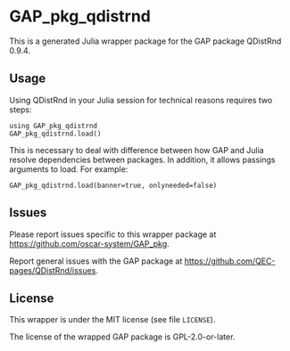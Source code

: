# GAP_pkg_qdistrnd

This is a generated Julia wrapper package for the GAP package QDistRnd 0.9.4.

## Usage

Using QDistRnd in your Julia session for technical reasons requires two steps:

    using GAP_pkg_qdistrnd
    GAP_pkg_qdistrnd.load()

This is necessary to deal with difference between how GAP and Julia
resolve dependencies between packages. In addition, it allows passings
arguments to load. For example:

    GAP_pkg_qdistrnd.load(banner=true, onlyneeded=false)

## Issues

Please report issues specific to this wrapper package at <https://github.com/oscar-system/GAP_pkg>.

Report general issues with the GAP package at <https://github.com/QEC-pages/QDistRnd/issues>.

## License

This wrapper is under the MIT license (see file `LICENSE`).

The license of the wrapped GAP package is GPL-2.0-or-later.
